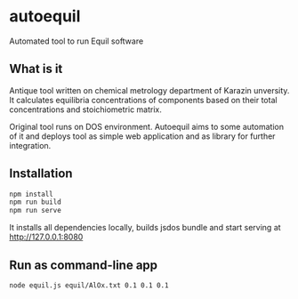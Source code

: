 # autoequil
Automated tool to run Equil software

## What is it
Antique tool written on chemical metrology department of Karazin unversity.
It calculates equilibria concentrations of components based on their total concentrations
and stoichiometric matrix.

Original tool runs on DOS environment. Autoequil aims to some automation of it
and deploys tool as simple web application and as library for further integration.

## Installation
```bash
npm install
npm run build
npm run serve
```

It installs all dependencies locally, builds jsdos bundle and start serving at http://127.0.0.1:8080 

## Run as command-line app
```bash
node equil.js equil/AlOx.txt 0.1 0.1 0.1
```